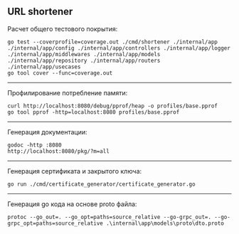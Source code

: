 URL shortener
---
Расчет общего тестового покрытия:
```
go test --coverprofile=coverage.out ./cmd/shortener ./internal/app ./internal/app/config ./internal/app/controllers ./internal/app/logger ./internal/app/middlewares ./internal/app/models ./internal/app/repository ./internal/app/routers ./internal/app/usecases
go tool cover --func=coverage.out
```
---
Профилирование потребление памяти:
```
curl http://localhost:8080/debug/pprof/heap -o profiles/base.pprof
go tool pprof -http=localhost:8080 profiles/base.pprof
```
---
Генерация документации:
```
godoc -http :8080
http://localhost:8080/pkg/?m=all
```
---
Генерация сертификата и закрытого ключа:
```
go run ./cmd/certificate_generator/certificate_generator.go
```
---
Генерация go кода на основе proto файла:
```
protoc --go_out=. --go_opt=paths=source_relative --go-grpc_out=. --go-grpc_opt=paths=source_relative .\internal\app\models\proto\dto.proto
```